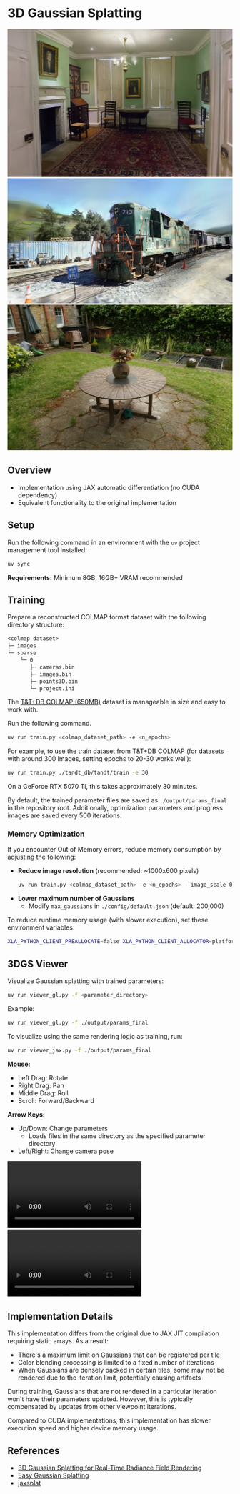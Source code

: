 # 3D Gaussian Splatting

![drjhonson](./assets/images/drjhonson_iter11k_1600.jpg)
![train](./assets/images/train_iter12k_1600.jpg)
![garden](./assets/images/garden_iter9k_1600.jpg)

## Overview

- Implementation using JAX automatic differentiation (no CUDA dependency)
- Equivalent functionality to the original implementation

## Setup

Run the following command in an environment with the `uv` project management tool installed:

```bash
uv sync
```

**Requirements:** Minimum 8GB, 16GB+ VRAM recommended

## Training

Prepare a reconstructed COLMAP format dataset with the following directory structure:

```text
<colmap dataset>
├─ images
└─ sparse
    └─ 0
       ├─ cameras.bin
       ├─ images.bin
       ├─ points3D.bin
       └─ project.ini
```

The [T&T+DB COLMAP (650MB)](https://repo-sam.inria.fr/fungraph/3d-gaussian-splatting/datasets/input/tandt_db.zip) dataset is manageable in size and easy to work with.

Run the following command.

```bash
uv run train.py <colmap_dataset_path> -e <n_epochs>
```

For example, to use the train dataset from T&T+DB COLMAP (for datasets with around 300 images, setting epochs to 20-30 works well):

```bash
uv run train.py ./tandt_db/tandt/train -e 30
```

On a GeForce RTX 5070 Ti, this takes approximately 30 minutes.

By default, the trained parameter files are saved as `./output/params_final` in the repository root. Additionally, optimization parameters and progress images are saved every 500 iterations.

### Memory Optimization

If you encounter Out of Memory errors, reduce memory consumption by adjusting the following:

- **Reduce image resolution** (recommended: ~1000x600 pixels)
  ```bash
  uv run train.py <colmap_dataset_path> -e <n_epochs> --image_scale 0.7
  ```
- **Lower maximum number of Gaussians**
  - Modify `max_gaussians` in `./config/default.json` (default: 200,000)

To reduce runtime memory usage (with slower execution), set these environment variables:

```bash
XLA_PYTHON_CLIENT_PREALLOCATE=false XLA_PYTHON_CLIENT_ALLOCATOR=platform uv run train.py <colmap_dataset_path>
```

## 3DGS Viewer

Visualize Gaussian splatting with trained parameters:

```bash
uv run viewer_gl.py -f <parameter_directory>
```

Example:

```bash
uv run viewer_gl.py -f ./output/params_final
```

To visualize using the same rendering logic as training, run:

```bash
uv run viewer_jax.py -f ./output/params_final
```

**Mouse:**

- Left Drag: Rotate
- Right Drag: Pan
- Middle Drag: Roll
- Scroll: Forward/Backward

**Arrow Keys:**

- Up/Down: Change parameters
  - Loads files in the same directory as the specified parameter directory
- Left/Right: Change camera pose

<div><video controls src="https://github.com/user-attachments/assets/582b98e1-a8bf-4be2-b7f1-97a654ccb4d1"></video></div>
<div><video controls src="https://github.com/user-attachments/assets/79be6f66-05e3-42da-adae-1469e9bcaf11"></video></div>

## Implementation Details

This implementation differs from the original due to JAX JIT compilation requiring static arrays. As a result:

- There's a maximum limit on Gaussians that can be registered per tile
- Color blending processing is limited to a fixed number of iterations
- When Gaussians are densely packed in certain tiles, some may not be rendered due to the iteration limit, potentially causing artifacts

During training, Gaussians that are not rendered in a particular iteration won't have their parameters updated. However, this is typically compensated by updates from other viewpoint iterations.

Compared to CUDA implementations, this implementation has slower execution speed and higher device memory usage.

## References

- [3D Gaussian Splatting for Real-Time Radiance Field Rendering](https://github.com/graphdeco-inria/gaussian-splatting)
- [Easy Gaussian Splatting](https://github.com/scomup/EasyGaussianSplatting)
- [jaxsplat](https://github.com/yklcs/jaxsplat)
